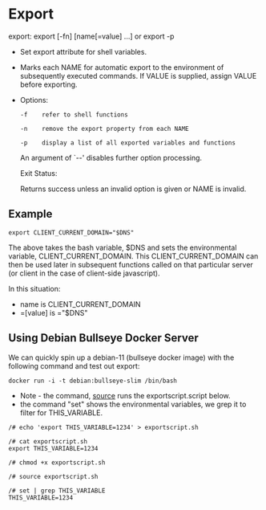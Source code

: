# Export

export: export [-fn] [name[=value] ...] or export -p

* Set export attribute for shell variables.
    
* Marks each NAME for automatic export to the environment of subsequently executed commands.  If VALUE is supplied, assign VALUE before exporting.
    
* Options:

      -f	refer to shell functions

      -n	remove the export property from each NAME

      -p	display a list of all exported variables and functions
    
    An argument of `--' disables further option processing.
    
    Exit Status:

    Returns success unless an invalid option is given or NAME is invalid.

## Example

```
export CLIENT_CURRENT_DOMAIN="$DNS"
```

The above takes the bash variable, $DNS and sets the environmental variable, CLIENT_CURRENT_DOMAIN.  This CLIENT_CURRENT_DOMAIN can then be used later in subsequent functions called on that particular server (or client in the case of client-side javascript).

In this situation:

* name is CLIENT_CURRENT_DOMAIN
* =[value] is ="$DNS"

## Using Debian Bullseye Docker Server

We can quickly spin up a debian-11 (bullseye docker image) with the following command and test out export:

```
docker run -i -t debian:bullseye-slim /bin/bash
```
* Note - the command, [source](commandline-examples/source) runs the exportscript.script below.
* the command "set" shows the environmental variables, we grep it to filter for THIS_VARIABLE.

```
/# echo 'export THIS_VARIABLE=1234' > exportscript.sh

/# cat exportscript.sh
export THIS_VARIABLE=1234

/# chmod +x exportscript.sh

/# source exportscript.sh 

/# set | grep THIS_VARIABLE
THIS_VARIABLE=1234

```